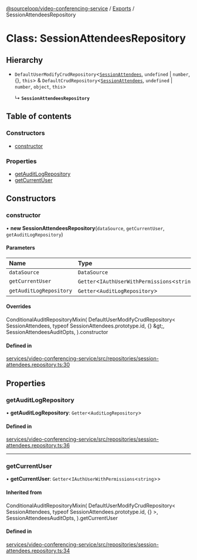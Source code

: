 [@sourceloop/video-conferencing-service](../README.md) / [Exports](../modules.md) / SessionAttendeesRepository

# Class: SessionAttendeesRepository

## Hierarchy

- `DefaultUserModifyCrudRepository`<[`SessionAttendees`](SessionAttendees.md), `undefined` \| `number`, {}, `this`\> & `DefaultCrudRepository`<[`SessionAttendees`](SessionAttendees.md), `undefined` \| `number`, `object`, `this`\>

  ↳ **`SessionAttendeesRepository`**

## Table of contents

### Constructors

- [constructor](SessionAttendeesRepository.md#constructor)

### Properties

- [getAuditLogRepository](SessionAttendeesRepository.md#getauditlogrepository)
- [getCurrentUser](SessionAttendeesRepository.md#getcurrentuser)

## Constructors

### constructor

• **new SessionAttendeesRepository**(`dataSource`, `getCurrentUser`, `getAuditLogRepository`)

#### Parameters

| Name | Type |
| :------ | :------ |
| `dataSource` | `DataSource` |
| `getCurrentUser` | `Getter`<`IAuthUserWithPermissions`<`string`\>\> |
| `getAuditLogRepository` | `Getter`<`AuditLogRepository`\> |

#### Overrides

ConditionalAuditRepositoryMixin(
  DefaultUserModifyCrudRepository&lt;
    SessionAttendees,
    typeof SessionAttendees.prototype.id,
    {}
  \&gt;,
  SessionAttendeesAuditOpts,
).constructor

#### Defined in

[services/video-conferencing-service/src/repositories/session-attendees.repository.ts:30](https://github.com/sourcefuse/loopback4-microservice-catalog/blob/089fc2dc0/services/video-conferencing-service/src/repositories/session-attendees.repository.ts#L30)

## Properties

### getAuditLogRepository

• **getAuditLogRepository**: `Getter`<`AuditLogRepository`\>

#### Defined in

[services/video-conferencing-service/src/repositories/session-attendees.repository.ts:36](https://github.com/sourcefuse/loopback4-microservice-catalog/blob/089fc2dc0/services/video-conferencing-service/src/repositories/session-attendees.repository.ts#L36)

___

### getCurrentUser

• **getCurrentUser**: `Getter`<`IAuthUserWithPermissions`<`string`\>\>

#### Inherited from

ConditionalAuditRepositoryMixin(
  DefaultUserModifyCrudRepository<
    SessionAttendees,
    typeof SessionAttendees.prototype.id,
    {}
  \>,
  SessionAttendeesAuditOpts,
).getCurrentUser

#### Defined in

[services/video-conferencing-service/src/repositories/session-attendees.repository.ts:34](https://github.com/sourcefuse/loopback4-microservice-catalog/blob/089fc2dc0/services/video-conferencing-service/src/repositories/session-attendees.repository.ts#L34)
